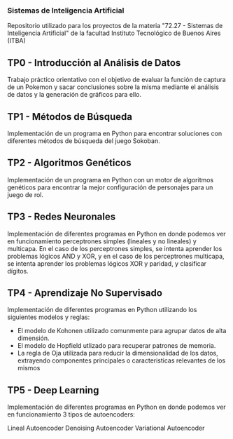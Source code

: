 ### Sistemas de Inteligencia Artificial
Repositorio utilizado para los proyectos de la materia "72.27 - Sistemas de Inteligencia Artificial" de la facultad Instituto Tecnológico de Buenos Aires (ITBA)

## TP0 - Introducción al Análisis de Datos
Trabajo práctico orientativo con el objetivo de evaluar la función de captura de un Pokemon y sacar conclusiones sobre la misma mediante el análisis de datos y la generación de gráficos para ello.

## TP1 - Métodos de Búsqueda
Implementación de un programa en Python para encontrar soluciones con diferentes métodos de búsqueda del juego Sokoban.

## TP2 - Algoritmos Genéticos
Implementación de un programa en Python con un motor de algoritmos genéticos para encontrar la mejor configuración de personajes para un juego de rol.

## TP3 - Redes Neuronales
Implementación de diferentes programas en Python en donde podemos ver en funcionamiento perceptrones simples (lineales y no lineales) y multicapa. En el caso de los perceptrones simples, se intenta aprender los problemas lógicos AND y XOR, y en el caso de los perceptrones multicapa, se intenta aprender los problemas lógicos XOR y paridad, y clasificar dígitos.

## TP4 - Aprendizaje No Supervisado
Implementación de diferentes programas en Python utilizando los siguientes modelos y reglas:
* El modelo de Kohonen utilizado comunmente para agrupar datos de alta dimensión.
* El modelo de Hopfield utlizado para recuperar patrones de memoria.
* La regla de Oja utilizada para reducir la dimensionalidad de los datos, extrayendo componentes principales o caracteristicas relevantes de los mismos

## TP5 - Deep Learning
Implementación de diferentes programas en Python en donde podemos ver en funcionamiento 3 tipos de autoencoders:

Lineal Autoencoder
Denoising Autoencoder
Variational Autoencoder
